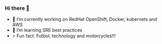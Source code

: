 ### Hi there 👋

<!--
**NelsonUrbani/NelsonUrbani** is a ✨ _special_ ✨ repository because its `README.md` (this file) appears on your GitHub profile.

-->

- 🔭 I’m currently working on RedHat OpenShift, Docker, kubernets and AWS
- 🌱 I’m learning SRE best practices
- ⚡ Fun fact: Futbol, technology and motorcycles!!! 
